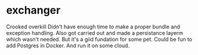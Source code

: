 # exchanger
Crooked overkill
Didn't have enough time to make a proper bundle and exception handling.
Also got carried out and made a persistance layerm which wasn't needed.
But it's a giid fundation for some pet. Could be fun to add Postgres in Docker. And run it on some cloud.
